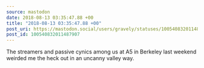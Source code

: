 ```yaml
---
source: mastodon
date: 2018-08-13 03:35:47.88 +00
title: "2018-08-13 03:35:47.88 +00"
post_uri: https://mastodon.social/users/gravely/statuses/100540832011487907
post_id: 100540832011487907
---
```

The streamers and passive cynics among us at A5 in Berkeley last weekend weirded me the heck out in an uncanny valley way.


